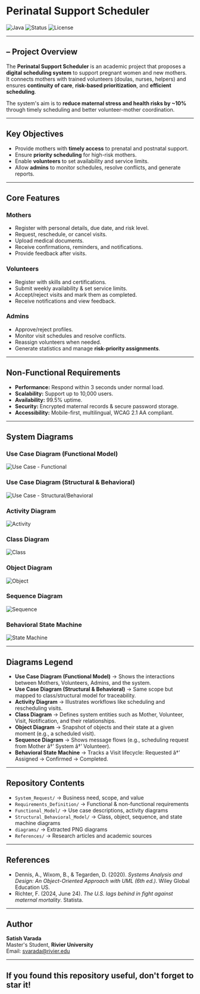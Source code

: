 ﻿# Perinatal Support Scheduler

![Java](https://img.shields.io/badge/Java-Programming-orange?logo=java&logoColor=white&style=for-the-badge)
![Status](https://img.shields.io/badge/Project-Academic%20Research-blue?style=for-the-badge)
![License](https://img.shields.io/badge/License-MIT-lightgrey?style=for-the-badge)

---

## – Project Overview
The **Perinatal Support Scheduler** is an academic project that proposes a **digital scheduling system** to support pregnant women and new mothers.  
It connects mothers with trained volunteers (doulas, nurses, helpers) and ensures **continuity of care**, **risk-based prioritization**, and **efficient scheduling**.

The system's aim is to **reduce maternal stress and health risks by ~10%** through timely scheduling and better volunteer-mother coordination.

---

## Key Objectives
- Provide mothers with **timely access** to prenatal and postnatal support.
- Ensure **priority scheduling** for high-risk mothers.  
- Enable **volunteers** to set availability and service limits.  
- Allow **admins** to monitor schedules, resolve conflicts, and generate reports.  

---

## Core Features
### Mothers
- Register with personal details, due date, and risk level.  
- Request, reschedule, or cancel visits.  
- Upload medical documents.  
- Receive confirmations, reminders, and notifications.  
- Provide feedback after visits.  

### Volunteers
- Register with skills and certifications.  
- Submit weekly availability & set service limits.  
- Accept/reject visits and mark them as completed.  
- Receive notifications and view feedback.  

### Admins
- Approve/reject profiles.  
- Monitor visit schedules and resolve conflicts.  
- Reassign volunteers when needed.  
- Generate statistics and manage **risk-priority assignments**.  

---

## Non-Functional Requirements
- **Performance:** Respond within 3 seconds under normal load.  
- **Scalability:** Support up to 10,000 users.  
- **Availability:** 99.5% uptime.  
- **Security:** Encrypted maternal records & secure password storage.  
- **Accessibility:** Mobile-first, multilingual, WCAG 2.1 AA compliant.  

---

## System Diagrams

### Use Case Diagram (Functional Model)
![Use Case - Functional](diagrams/functional_model_diagram_1.png)

### Use Case Diagram (Structural & Behavioral)
![Use Case - Structural/Behavioral](diagrams/structural_behavioral_model_diagram_1.png)

### Activity Diagram
![Activity](diagrams/functional_model_diagram_2.png)

### Class Diagram
![Class](diagrams/structural_behavioral_model_diagram_2.png)

### Object Diagram
![Object](diagrams/structural_behavioral_model_diagram_3.png)

### Sequence Diagram
![Sequence](diagrams/structural_behavioral_model_diagram_4.png)

### Behavioral State Machine
![State Machine](diagrams/structural_behavioral_model_diagram_5.png)

---

## Diagrams Legend
- **Use Case Diagram (Functional Model)** -> Shows the interactions between Mothers, Volunteers, Admins, and the system.  
- **Use Case Diagram (Structural & Behavioral)** -> Same scope but mapped to class/structural model for traceability.  
- **Activity Diagram** -> Illustrates workflows like scheduling and rescheduling visits.  
- **Class Diagram** -> Defines system entities such as Mother, Volunteer, Visit, Notification, and their relationships.  
- **Object Diagram** -> Snapshot of objects and their state at a given moment (e.g., a scheduled visit).  
- **Sequence Diagram** -> Shows message flows (e.g., scheduling request from Mother â†’ System â†’ Volunteer).  
- **Behavioral State Machine** -> Tracks a Visit lifecycle: Requested â†’ Assigned -> Confirmed -> Completed.  

---

## Repository Contents
- `System_Request/` -> Business need, scope, and value  
- `Requirements_Definition/` -> Functional & non-functional requirements  
- `Functional_Model/` -> Use case descriptions, activity diagrams  
- `Structural_Behavioral_Model/` -> Class, object, sequence, and state machine diagrams  
- `diagrams/` -> Extracted PNG diagrams  
- `References/` -> Research articles and academic sources  

---

## References
- Dennis, A., Wixom, B., & Tegarden, D. (2020). *Systems Analysis and Design: An Object-Oriented Approach with UML (6th ed.)*. Wiley Global Education US.  
- Richter, F. (2024, June 24). *The U.S. lags behind in fight against maternal mortality*. Statista.  

---

## Author
**Satish Varada**  
Master's Student, **Rivier University**  
Email: svarada@rivier.edu 

---

## If you found this repository useful, don't forget to **star it**!
